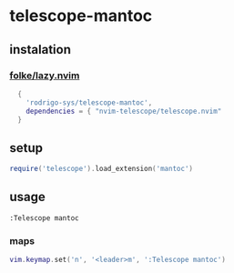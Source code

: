 # telescope-mantoc

## instalation
### [folke/lazy.nvim](https://github.com/folke/lazy.nvim)
```lua
  {
    'rodrigo-sys/telescope-mantoc',
    dependencies = { "nvim-telescope/telescope.nvim"
  }
```

## setup
```lua
require('telescope').load_extension('mantoc')
```

## usage
```vim
:Telescope mantoc
```

### maps

``` lua
vim.keymap.set('n', '<leader>m', ':Telescope mantoc')
```
